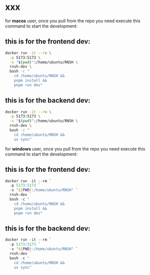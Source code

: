 # xxx
for **macos** user, once you pull from the repo you need execute this command to start the development:
## this is for the frontend dev:
```bash
docker run -it --rm \
  -p 5173:5173 \
  -v "$(pwd)":/home/ubuntu/RNSH \
  rnsh-dev \
  bash -c "
    cd /home/ubuntu/RNSH &&
    pnpm install &&
    pnpm run dev"
```
## this is for the backend dev:

```bash
docker run -it --rm \
  -p 5173:5173 \
  -v "$(pwd)":/home/ubuntu/RNSH \
  rnsh-dev \
  bash -c "
    cd /home/ubuntu/RNSH &&
    uv sync"
```

for **windows** user, once you pull from the repo you need execute this command to start the development:
## this is for the frontend dev:

```powershell
docker run -it --rm `
  -p 5173:5173 `
  -v "${PWD}:/home/ubuntu/RNSH" `
  rnsh-dev `
  bash -c "
    cd /home/ubuntu/RNSH &&
    pnpm install &&
    pnpm run dev"
```
## this is for the backend dev:

```powershell
docker run -it --rm `
  -p 5173:5173 `
  -v "${PWD}:/home/ubuntu/RNSH" `
  rnsh-dev `
  bash -c "
    cd /home/ubuntu/RNSH &&
    uv sync"
```
